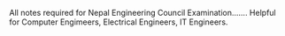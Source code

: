 All notes required for Nepal Engineering Council Examination.......
Helpful for Computer Engimeers, Electrical Engineers, IT Engineers.
